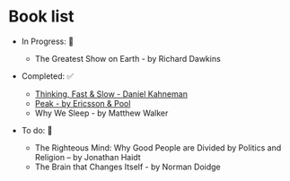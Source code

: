 # Book list 

- In Progress: 👀
  * The Greatest Show on Earth - by Richard Dawkins

- Completed: ✅

  * [Thinking, Fast & Slow - Daniel Kahneman](https://designedandmade.substack.com/p/designing-fast-and-slow-cognitive)
  * [Peak - by Ericsson & Pool](https://github.com/michael-devlin/books/blob/main/book-list/peak.md)
  * Why We Sleep - by Matthew Walker

- To do: 🦾

  * The Righteous Mind: Why Good People are Divided by Politics and Religion – by Jonathan Haidt
  * The Brain that Changes Itself - by Norman Doidge
  
